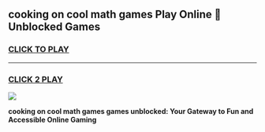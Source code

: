 
## cooking on cool math games Play Online 👋 Unblocked Games
<h3>
<a href="https://news.freeplayer.one?title=cooking_on_cool_math_games&ref=17CMG">CLICK TO PLAY</a></h3>
<hr>

<h3>
<a href="https://news.freeplayer.one?title=cooking_on_cool_math_games&ref=17CMG">CLICK 2 PLAY</a>
  
</h3>

<a href="https://news.freeplayer.one?title=cooking_on_cool_math_games&ref=17CMG/"><img src="https://clearcache.store/games.png"></a>


**cooking on cool math games games unblocked: Your Gateway to Fun and Accessible Online Gaming**
